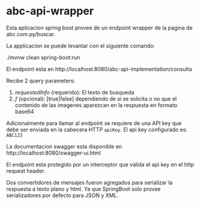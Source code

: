 # abc-api-wrapper

Esta aplicacion spring boot provee de un endpoint wrapper de la pagina de abc.com.py/buscar.

La applicacion se puede levantar con el siguiente comando:

./mvnw clean spring-boot:run

El endpoint esta en 
http://localhost:8080/abc-api-implementation/consulta

Recibe 2 query parameters: 
1) *requestedInfo* (requerido): El texto de busqueda 
2) *f* (opcional): [true|false] dependiendo de si se solicita o no que el contenido de las imagenes aparezcan en la respuesta en formato base64

Adicionalmente para llamar al endpoint se requiere de una API key que debe ser enviada en la cabecera HTTP `apiKey`.
El api key configurado es: `ABC123`

La documentacion swagger esta disponible en
http://localhost:8080/swagger-ui.html

El endpoint esta protegido por un interceptor que valida el api key en el http request header.

Dos convertidores de mensajes fueron agregados para serializar la respuesta a texto plano y html. Ya que SpringBoot solo provee serializadores por defecto para JSON y XML.







